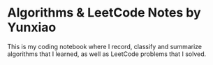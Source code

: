 # Algorithms & LeetCode Notes by Yunxiao <!-- {docsify-ignore} -->

This is my coding notebook where I record, classify and summarize algorithms that I learned, as well as LeetCode problems that I solved.
